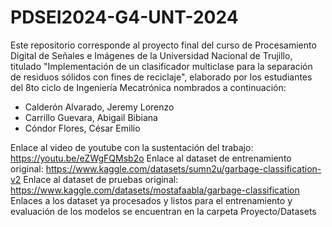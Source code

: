 # PDSEI2024-G4-UNT-2024
Este repositorio corresponde al proyecto final del curso de Procesamiento Digital de Señales e Imágenes de la Universidad Nacional de Trujillo,
titulado "Implementación de un clasificador multiclase para la separación de residuos sólidos con fines de reciclaje",
elaborado por los estudiantes del 8to ciclo de Ingeniería Mecatrónica nombrados a continuación:
 - Calderón Alvarado, Jeremy Lorenzo
 - Carrillo Guevara, Abigail Bibiana
 - Cóndor Flores, César Emilio

Enlace al video de youtube con la sustentación del trabajo: https://youtu.be/eZWgFQMsb2o
Enlace al dataset de entrenamiento original: https://www.kaggle.com/datasets/sumn2u/garbage-classification-v2
Enlace al dataset de pruebas original: https://www.kaggle.com/datasets/mostafaabla/garbage-classification
Enlaces a los dataset ya procesados y listos para el entrenamiento y evaluación de los modelos se encuentran en la carpeta Proyecto/Datasets
